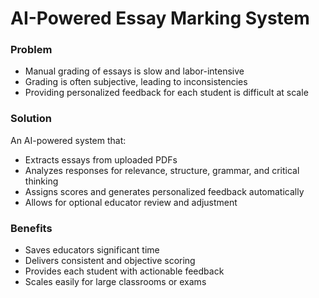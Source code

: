 # AI-Powered Essay Marking System

### Problem
- Manual grading of essays is slow and labor-intensive  
- Grading is often subjective, leading to inconsistencies  
- Providing personalized feedback for each student is difficult at scale  

### Solution
An AI-powered system that:
- Extracts essays from uploaded PDFs  
- Analyzes responses for relevance, structure, grammar, and critical thinking  
- Assigns scores and generates personalized feedback automatically  
- Allows for optional educator review and adjustment  

### Benefits
- Saves educators significant time  
- Delivers consistent and objective scoring  
- Provides each student with actionable feedback  
- Scales easily for large classrooms or exams  
